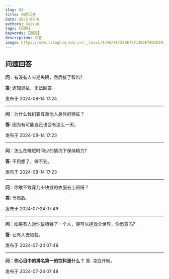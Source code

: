 ```yaml
---
slug: 01
title: 问题回答
date: 2025-09-6
authors: kuizuo
tags: [回答]
keywords: [回答]
description: 回答 
image: https://www.tsinghua.edu.cn/__local/4/DA/6F/2E6E75F11B2E78D16363478D142_4C1A9A9A_190816.png
---
```


<!-- truncate -->
## 问题回答
**问**：有没有人长期失眠，然后拔了智齿?

**答**: 逻辑混乱，无法回答，

发布于 2024-08-14 17:24

---

**问**：为什么我们要尊重他人身体的特征？

**答**: 因为有可能自己也会有这么一天。

发布于 2024-08-14 17:23
                                                                                                                                                                           
---

**问**：怎么在睡眠时间少的情况下保持精力?

**答**: 不用想了，做不到。

发布于 2024-08-14 17:23

---

**问**：你敢不敢穿几十块钱的衣服去上班呀？

**答**: 当然敢。

发布于 2024-07-24 07:49

---

**问**：如果有人对你说牺牲了一个人，便可以拯救全世界，你愿意吗?

**答**: 让有人去牺牲。

发布于 2024-07-24 07:48

---

**问：你心目中的排名第一的饮料是什么？**
答: 凉白开啊。

发布于 2024-07-24 07:48

